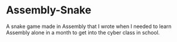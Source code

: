 # Assembly-Snake
A snake game made in Assembly that I wrote when I needed to learn Assembly alone in a month to get into the cyber class in school.
